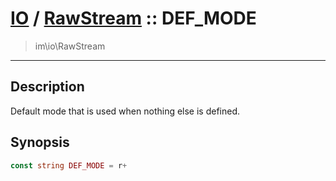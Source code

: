 # [IO](IO.md) / [RawStream](IO-RawStream.md) :: DEF_MODE
 > im\io\RawStream
____

## Description
Default mode that is used when nothing else is defined.

## Synopsis
```php
const string DEF_MODE = r+
```
